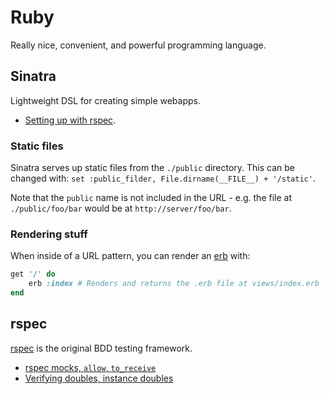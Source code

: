 # Ruby

Really nice, convenient, and powerful programming language.

## Sinatra

Lightweight DSL for creating simple webapps.

- <a href="http://shiroyasha.io/sinatra-app-with-rspec.html" data-proofer-ignore>Setting up with rspec</a>.

### Static files

Sinatra serves up static files from the `./public` directory. This can be changed with: `set :public_filder, File.dirname(__FILE__) + '/static'`.

Note that the `public` name is not included in the URL - e.g. the file at `./public/foo/bar` would be at `http://server/foo/bar`.

### Rendering stuff

When inside of a URL pattern, you can render an [erb](https://ruby-doc.org/stdlib/libdoc/erb/rdoc/ERB.html) with:

```ruby
get '/' do
    erb :index # Renders and returns the .erb file at views/index.erb
end
```

## rspec

[rspec]() is the original BDD testing framework.

- [rspec mocks, `allow`, `to_receive`](https://relishapp.com/rspec/rspec-mocks/v/2-14/docs/method-stubs)
- [Verifying doubles, instance doubles](https://relishapp.com/rspec/rspec-mocks/docs/verifying-doubles/using-an-instance-double)
